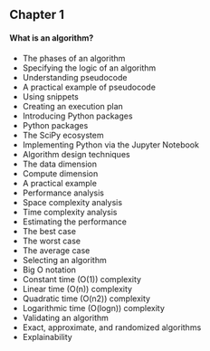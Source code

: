 ## Chapter 1


#### What is an algorithm? 
  - The phases of an algorithm 
  - Specifying the logic of an algorithm
  - Understanding pseudocode 
  - A practical example of pseudocode 
  - Using snippets 
  - Creating an execution plan 
  - Introducing Python packages
  - Python packages 
  - The SciPy ecosystem 
  - Implementing Python via the Jupyter Notebook 
  - Algorithm design techniques 
  - The data dimension 
  - Compute dimension 
  - A practical example 
  - Performance analysis 
  - Space complexity analysis 
  - Time complexity analysis 
  - Estimating the performance 
  - The best case 
  - The worst case 
  - The average case 
  - Selecting an algorithm 
  - Big O notation 
  - Constant time (O(1)) complexity 
  - Linear time (O(n)) complexity 
  - Quadratic time (O(n2)) complexity 
  - Logarithmic time (O(logn)) complexity 
  - Validating an algorithm 
  - Exact, approximate, and randomized algorithms 
  - Explainability 
